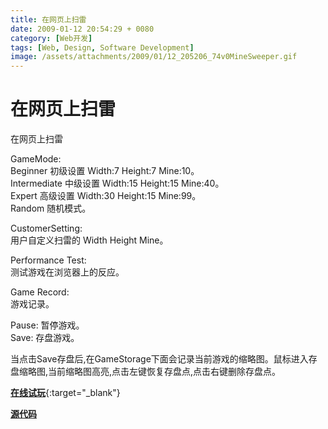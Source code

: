 ```yaml
---
title: 在网页上扫雷
date: 2009-01-12 20:54:29 + 0080
category: [Web开发]
tags: [Web, Design, Software Development]
image: /assets/attachments/2009/01/12_205206_74v0MineSweeper.gif
---
```


# 在网页上扫雷

在网页上扫雷  

GameMode:  
Beginner 初级设置 Width:7 Height:7 Mine:10。  
Intermediate 中级设置 Width:15 Height:15 Mine:40。  
Expert 高级设置 Width:30 Height:15 Mine:99。  
Random 随机模式。  

CustomerSetting:  
用户自定义扫雷的 Width Height Mine。  

Performance Test:  
测试游戏在浏览器上的反应。  

Game Record:  
游戏记录。  

Pause: 暂停游戏。  
Save: 存盘游戏。  

当点击Save存盘后,在GameStorage下面会记录当前游戏的缩略图。鼠标进入存盘缩略图,当前缩略图高亮,点击左键恢复存盘点,点击右键删除存盘点。  

[**在线试玩**](/assets/playground/mine-sweeper/mine-sweeper.html){:target="_blank"}

[**源代码**](/assets/attachments/2009/01/12_205222_2yq6SuperSweeper.rar) 


